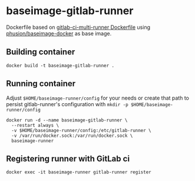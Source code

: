# baseimage-gitlab-runner

Dockerfile based on [gitlab-ci-multi-runner Dockerfile](https://gitlab.com/gitlab-org/gitlab-ci-multi-runner/blob/master/dockerfiles/ubuntu/Dockerfile) using [phusion/baseimage-docker](https://github.com/phusion/baseimage-docker) as base image.

## Building container

```shell
docker build -t baseimage-gitlab-runner .
```

## Running container

Adjust `$HOME/baseimage-runner/config` for your needs or create that path to persist gitlab-runner's configuration with `mkdir -p $HOME/baseimage-runner/config`

```shell
docker run -d --name baseimage-gitlab-runner \
  --restart always \
  -v $HOME/baseimage-runner/config:/etc/gitlab-runner \
  -v /var/run/docker.sock:/var/run/docker.sock \
  baseimage-runner
```

## Registering runner with GitLab ci

```shell
docker exec -it baseimage-runner gitlab-runner register
```
